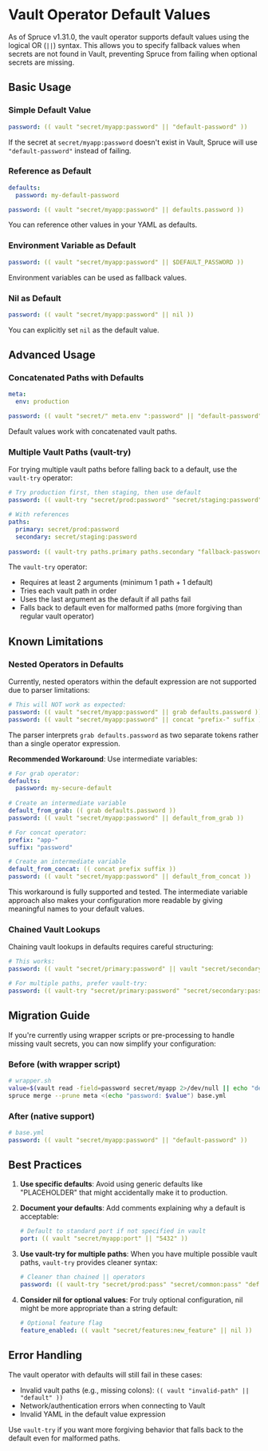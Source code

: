 # Vault Operator Default Values

As of Spruce v1.31.0, the vault operator supports default values using the logical OR (`||`) syntax. This allows you to specify fallback values when secrets are not found in Vault, preventing Spruce from failing when optional secrets are missing.

## Basic Usage

### Simple Default Value

```yaml
password: (( vault "secret/myapp:password" || "default-password" ))
```

If the secret at `secret/myapp:password` doesn't exist in Vault, Spruce will use `"default-password"` instead of failing.

### Reference as Default

```yaml
defaults:
  password: my-default-password

password: (( vault "secret/myapp:password" || defaults.password ))
```

You can reference other values in your YAML as defaults.

### Environment Variable as Default

```yaml
password: (( vault "secret/myapp:password" || $DEFAULT_PASSWORD ))
```

Environment variables can be used as fallback values.

### Nil as Default

```yaml
password: (( vault "secret/myapp:password" || nil ))
```

You can explicitly set `nil` as the default value.

## Advanced Usage

### Concatenated Paths with Defaults

```yaml
meta:
  env: production

password: (( vault "secret/" meta.env ":password" || "default-password" ))
```

Default values work with concatenated vault paths.

### Multiple Vault Paths (vault-try)

For trying multiple vault paths before falling back to a default, use the `vault-try` operator:

```yaml
# Try production first, then staging, then use default
password: (( vault-try "secret/prod:password" "secret/staging:password" "default-password" ))

# With references
paths:
  primary: secret/prod:password
  secondary: secret/staging:password
  
password: (( vault-try paths.primary paths.secondary "fallback-password" ))
```

The `vault-try` operator:
- Requires at least 2 arguments (minimum 1 path + 1 default)
- Tries each vault path in order
- Uses the last argument as the default if all paths fail
- Falls back to default even for malformed paths (more forgiving than regular vault operator)

## Known Limitations

### Nested Operators in Defaults

Currently, nested operators within the default expression are not supported due to parser limitations:

```yaml
# This will NOT work as expected:
password: (( vault "secret/myapp:password" || grab defaults.password ))
password: (( vault "secret/myapp:password" || concat "prefix-" suffix ))
```

The parser interprets `grab defaults.password` as two separate tokens rather than a single operator expression.

**Recommended Workaround**: Use intermediate variables:

```yaml
# For grab operator:
defaults:
  password: my-secure-default
  
# Create an intermediate variable
default_from_grab: (( grab defaults.password ))
password: (( vault "secret/myapp:password" || default_from_grab ))

# For concat operator:
prefix: "app-"
suffix: "password"

# Create an intermediate variable  
default_from_concat: (( concat prefix suffix ))
password: (( vault "secret/myapp:password" || default_from_concat ))
```

This workaround is fully supported and tested. The intermediate variable approach also makes your configuration more readable by giving meaningful names to your default values.

### Chained Vault Lookups

Chaining vault lookups in defaults requires careful structuring:

```yaml
# This works:
password: (( vault "secret/primary:password" || vault "secret/secondary:password" || "default" ))

# For multiple paths, prefer vault-try:
password: (( vault-try "secret/primary:password" "secret/secondary:password" "default" ))
```

## Migration Guide

If you're currently using wrapper scripts or pre-processing to handle missing vault secrets, you can now simplify your configuration:

### Before (with wrapper script)
```bash
# wrapper.sh
value=$(vault read -field=password secret/myapp 2>/dev/null || echo "default-password")
spruce merge --prune meta <(echo "password: $value") base.yml
```

### After (native support)
```yaml
# base.yml
password: (( vault "secret/myapp:password" || "default-password" ))
```

## Best Practices

1. **Use specific defaults**: Avoid using generic defaults like "PLACEHOLDER" that might accidentally make it to production.

2. **Document your defaults**: Add comments explaining why a default is acceptable:
   ```yaml
   # Default to standard port if not specified in vault
   port: (( vault "secret/myapp:port" || "5432" ))
   ```

3. **Use vault-try for multiple paths**: When you have multiple possible vault paths, `vault-try` provides cleaner syntax:
   ```yaml
   # Cleaner than chained || operators
   password: (( vault-try "secret/prod:pass" "secret/common:pass" "default" ))
   ```

4. **Consider nil for optional values**: For truly optional configuration, nil might be more appropriate than a string default:
   ```yaml
   # Optional feature flag
   feature_enabled: (( vault "secret/features:new_feature" || nil ))
   ```

## Error Handling

The vault operator with defaults will still fail in these cases:
- Invalid vault paths (e.g., missing colons): `(( vault "invalid-path" || "default" ))`
- Network/authentication errors when connecting to Vault
- Invalid YAML in the default value expression

Use `vault-try` if you want more forgiving behavior that falls back to the default even for malformed paths.